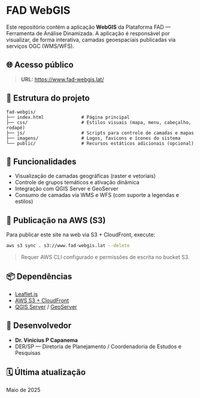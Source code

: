 # FAD WebGIS

Este repositório contém a aplicação **WebGIS** da Plataforma FAD — Ferramenta de Análise Dinamizada. A aplicação é responsável por visualizar, de forma interativa, camadas geoespaciais publicadas via serviços OGC (WMS/WFS).

## 🌐 Acesso público

> **URL:** https://www.fad-webgis.lat/

## 📂 Estrutura do projeto

```
fad-webgis/
├── index.html              # Página principal
├── css/                    # Estilos visuais (mapa, menu, cabeçalho, rodapé)
├── js/                     # Scripts para controle de camadas e mapas
├── imagens/                # Logos, favicons e ícones do sistema
└── public/                 # Recursos estáticos adicionais (opcional)
```

## 🧭 Funcionalidades

- Visualização de camadas geográficas (raster e vetoriais)
- Controle de grupos temáticos e ativação dinâmica
- Integração com QGIS Server e GeoServer
- Consumo de camadas via WMS e WFS (com suporte a legendas e estilos)

## 🚀 Publicação na AWS (S3)

Para publicar este site na web via S3 + CloudFront, execute:

```bash
aws s3 sync . s3://www.fad-webgis.lat --delete
```

> Requer AWS CLI configurado e permissões de escrita no bucket S3.

## 📦 Dependências

- [Leaflet.js](https://leafletjs.com/)
- [AWS S3 + CloudFront](https://aws.amazon.com/s3/)
- [QGIS Server](https://docs.qgis.org/) / [GeoServer](https://geoserver.org/)

## 🧪 Desenvolvedor

- **Dr. Vinicius P Capanema**
- DER/SP — Diretoria de Planejamento / Coordenadoria de Estudos e Pesquisas

## 🗓️ Última atualização

Maio de 2025
